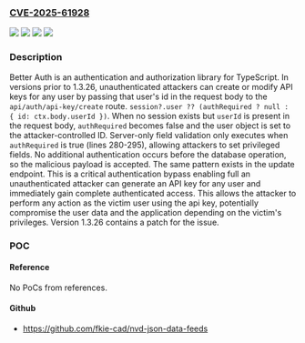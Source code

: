 ### [CVE-2025-61928](https://cve.mitre.org/cgi-bin/cvename.cgi?name=CVE-2025-61928)
![](https://img.shields.io/static/v1?label=Product&message=better-auth&color=blue)
![](https://img.shields.io/static/v1?label=Version&message=%3C%201.3.26%20&color=brightgreen)
![](https://img.shields.io/static/v1?label=Vulnerability&message=CWE-285%3A%20Improper%20Authorization&color=brightgreen)
![](https://img.shields.io/static/v1?label=Vulnerability&message=CWE-306%3A%20Missing%20Authentication%20for%20Critical%20Function&color=brightgreen)

### Description

Better Auth is an authentication and authorization library for TypeScript. In versions prior to 1.3.26, unauthenticated attackers can create or modify API keys for any user by passing that user's id in the request body to the `api/auth/api-key/create` route. `session?.user ?? (authRequired ? null : { id: ctx.body.userId })`. When no session exists but `userId` is present in the request body, `authRequired` becomes false and the user object is set to the attacker-controlled ID. Server-only field validation only executes when `authRequired` is true (lines 280-295), allowing attackers to set privileged fields. No additional authentication occurs before the database operation, so the malicious payload is accepted. The same pattern exists in the update endpoint. This is a critical authentication bypass enabling full an unauthenticated attacker can generate an API key for any user and immediately gain complete authenticated access. This allows the attacker to perform any action as the victim user using the api key, potentially compromise the user data and the application depending on the victim's privileges. Version 1.3.26 contains a patch for the issue.

### POC

#### Reference
No PoCs from references.

#### Github
- https://github.com/fkie-cad/nvd-json-data-feeds

